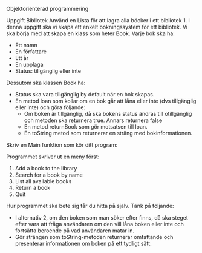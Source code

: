 Objektorienterad programmering

Uppgift Bibliotek
Använd en Lista för att lagra alla böcker i ett bibliotek
1.
I denna uppgift ska vi skapa ett enkelt bokningssystem för ett bibliotek. Vi ska börja med
att skapa en klass som heter Book. Varje bok ska ha:

- Ett namn
- En författare
- Ett år
- En upplaga
- Status: tillgänglig eller inte

Dessutom ska klassen Book ha:

* Status ska vara tillgänglig by default när en bok skapas.
* En metod loan som kollar om en bok går att låna eller inte (dvs tillgänglig eller inte) och göra följande:
  - Om boken är tillgänglig, då ska bokens status ändras till otillgänglig och metoden ska returnera true. Annars returnera false
  - En metod returnBook som gör motsatsen till loan.
  - En toString metod som returnerar en sträng med bokinformationen.

Skriv en Main funktion som kör ditt program:

Programmet skriver ut en meny först:
1. Add a book to the library
2. Search for a book by name
3. List all available books
4. Return a book
5. Quit

Hur programmet ska bete sig får du hitta på själv. Tänk på följande:
* I alternativ 2, om den boken som man söker efter finns, då ska steget efter vara att fråga användaren om den vill låna boken eller inte och fortsätta beroende på vad användaren matar in.
* Gör strängen som toString-metoden returnerar omfattande och presenterar informationen om boken på ett tydligt sätt.
